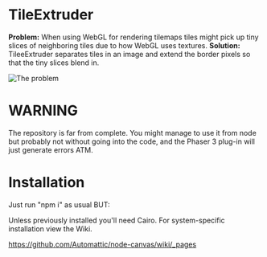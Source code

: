 # TileExtruder
**Problem:** When using WebGL for rendering tilemaps tiles might pick up tiny slices of neighboring tiles due to how WebGL uses textures.
**Solution:** TileeExtruder separates tiles in an image and extend the border pixels so that the tiny slices blend in.

![The problem](https://user-images.githubusercontent.com/5206576/36196296-9172d088-1170-11e8-84b1-89f47d991fbf.png "The problem: Ugly stuff")

# WARNING
The repository is far from complete. You might manage to use it from node but probably not without going into the code, and the Phaser 3 plug-in will just generate errors ATM.

# Installation

Just run "npm i" as usual BUT:

Unless previously installed you'll need Cairo. For system-specific installation view the Wiki.

https://github.com/Automattic/node-canvas/wiki/_pages